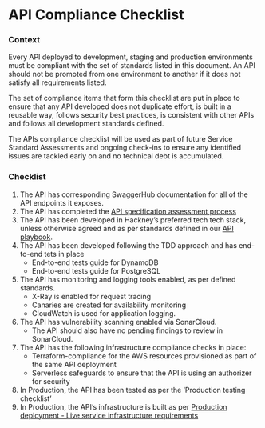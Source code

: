 # API Compliance Checklist

### Context
Every API deployed to development, staging and production environments must be compliant with the set of standards listed in this document. An API should not be promoted from one environment to another if it does not satisfy all requirements listed.

The set of compliance items that form this checklist are put in place to ensure that any API developed does not duplicate effort, is built in a reusable way, follows security best practices, is consistent with other APIs and follows all development standards defined.

The APIs compliance checklist will be used as part of future Service Standard Assessments and ongoing check-ins to ensure any identified issues are tackled early on and no technical debt is accumulated.

### Checklist
1. The API has corresponding SwaggerHub documentation for all of the API endpoints it exposes.
2. The API has completed the [API specification assessment process](../../api-specifications/assessment_process.md)
3. The API has been developed in Hackney’s preferred tech tech stack, unless otherwise agreed and as per standards defined in our [API playbook](../../api-playbook/README.md).
4. The API has been developed following the TDD approach and has end-to-end tets in place
    - End-to-end tests guide for DynamoDB
    - End-to-end tests guide for PostgreSQL
5. The API has monitoring and logging tools enabled, as per defined standards.
    - X-Ray is enabled for request tracing
    - Canaries are created for availability monitoring
    - CloudWatch is used for application logging.
6. The API has vulnerability scanning enabled via SonarCloud.
    - The API should also have no pending findings to review in SonarCloud.
7. The API has the following infrastructure compliance checks in place:
    - Terraform-compliance for the AWS resources provisioned as part of the same API deployment
    - Serverless safeguards to ensure that the API is using an authorizer for security
8. In Production, the API has been tested as per the ‘Production testing checklist’
9. In Production, the API’s infrastructure is built as per [Production deployment - Live service infrastructure requirements](https://docs.google.com/document/d/1UrT6u4j8AlyPf-aD_E4c30uH27MJgIJoVxYR9kKGzFw/edit)

